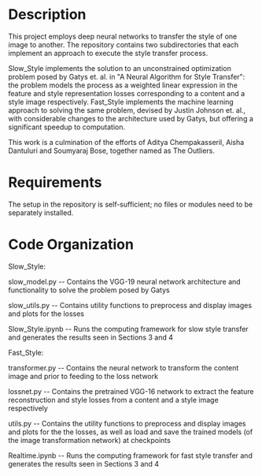 Description
===========
This project employs deep neural networks to transfer the style of one image to another. The repository contains two subdirectories that each implement an approach to execute the style transfer process. 

Slow_Style implements the solution to an unconstrained optimization problem posed by Gatys et. al. in "A Neural Algorithm for Style Transfer": the problem models the process as a weighted linear expression in the feature and style representation losses corresponding to a content and a style image respectively. Fast_Style implements the machine learning approach to solving the same problem, devised by Justin Johnson et. al., with considerable changes to the architecture used by Gatys, but offering a significant speedup to computation.

This work is a culmination of the efforts of Aditya Chempakasseril, Aisha Dantuluri and Soumyaraj Bose, together named as The Outliers.

Requirements
============
The setup in the repository is self-sufficient; no files or modules need to be separately installed.

Code Organization
=================
Slow_Style:

slow_model.py     --  Contains the VGG-19 neural network architecture and functionality to solve the problem posed by Gatys

slow_utils.py     --  Contains utility functions to preprocess and display images and plots for the losses

Slow_Style.ipynb  --  Runs the computing framework for slow style transfer and generates the results seen in Sections 3 and 4

Fast_Style:

transformer.py    --  Contains the neural network to transform the content image and prior to feeding to the loss network

lossnet.py        --  Contains the pretrained VGG-16 network to extract the feature reconstruction and style losses from a content and a style image respectively

utils.py          --  Contains the utility functions to preprocess and display images and plots for the the losses, as well as load and save the trained models (of the image transformation network) at checkpoints

Realtime.ipynb    --  Runs the computing framework for fast style transfer and generates the results seen in Sections 3 and 4
